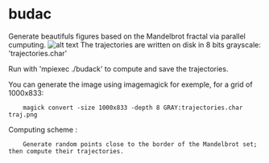 # budac
Generate beautifuls figures based on the Mandelbrot fractal via parallel cumputing.
![alt text](trajhd.png)
The trajectories are written on disk in 8 bits grayscale: 'trajectories.char'

Run with 'mpiexec ./budack' to compute and save the trajectories.

You can generate the image using imagemagick for exemple, for a grid of 1000x833: 

        magick convert -size 1000x833 -depth 8 GRAY:trajectories.char traj.png 

Computing scheme :

        Generate random points close to the border of the Mandelbrot set; then compute their trajectories.
